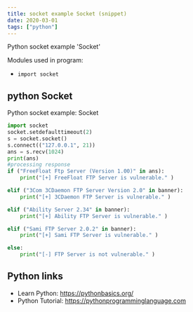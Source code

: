```yaml
---
title: socket example Socket (snippet)
date: 2020-03-01
tags: ["python"]
---
```

Python socket example 'Socket'


Modules used in program: 
* `import socket `

## python Socket

Python socket example: Socket

```python
import socket 
socket.setdefaulttimeout(2)
s = socket.socket()
s.connect(("127.0.0.1", 21))
ans = s.recv(1024)
print(ans)
#processing response
if ("FreeFloat Ftp Server (Version 1.00)" in ans): 
    print("[+] FreeFloat FTP Server is vulnerable." )

elif ("3Com 3CDaemon FTP Server Version 2.0" in banner): 
    print("[+] 3CDaemon FTP Server is vulnerable." )

elif ("Ability Server 2.34" in banner): 
    print("[+] Ability FTP Server is vulnerable." )

elif ("Sami FTP Server 2.0.2" in banner): 
    print("[+] Sami FTP Server is vulnerable." )

else: 
    print("[-] FTP Server is not vulnerable." )

```

## Python links

- Learn Python: https://pythonbasics.org/
- Python Tutorial: https://pythonprogramminglanguage.com
